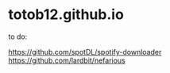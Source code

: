 # totob12.github.io

to do:

https://github.com/spotDL/spotify-downloader
https://github.com/lardbit/nefarious
